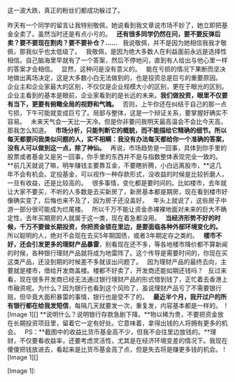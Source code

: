 这一波大跌，真正的粉丝们都成功躲过了。
  
昨天有一个同学的留言让我特别敬佩，她说看到我文章说市场不妙了，她立即把基金全卖了。虽然当时还是有点小亏的。
 
**还有很多同学仍然在问，要不要反弹后卖？要不要现在割肉？要不要补仓？......**
 
我说敬佩，并不是因为她相信我我才敬佩，那我似乎也太低级了。
 
我敬佩，是因为绝大多数人在利益面前永远是选择性相信。自己脑海里早就有了一个答案，然后不停地问，直到有人给出与他心里一样的答案才会相信。
 
显然，这种问是没有意义的。
 
能在亏损的情况下果断而坚决地做出离场决定，这是大多数小白无法做到的，也是投资总是巨亏的重要原因。
 
企业主和企业家最大的区别，不仅仅是企业规模大小的区别，更在于眼光的区别。企业主看到的基本是眼前，企业家看到的是长远的未来。**我们做投资，眼里不仅要有当下，更要有俯瞰全局的视野和气魄。**
 
否则，上午你还在纠结于自己的那一点亏损，下午可能就变成巨亏了。局部与整体，这是一个辩证关系，要掌握好确实不容易。
 
未来天气会一天比一天冷。但是你非要问我明天最高温会不会比今天高，那我怎么知道。
 
**市场分析，只能判断它的概貌，而不能描绘它精确的细节。所以每天都要问我类似问题的人，实不相瞒：我没有办法每天都给你一个准确的答案，没有人可以做到这一点，除了神仙。**
 
再说，市场趋势是一回事，具体到你手里的股票或者基金又是另一回事，你手里的东西并不是与指数整体表现完全一致的。
**前几天就说了嘛，明年赚钱主要靠互金，不要瞎折腾，小白远离股市，**这几年不会有机会。定投基金，可以视作一种存款形式，没收益的时候是比较折磨人，一旦有收益，还是比较高的。
 
很多事情，变化都是要时间的。比如楼市，去年就让大家不要买，不听的人多数是去买新房了，新房基本都是期房，现在看到楼市好像确实变了，后悔也来不及了，因为房子还没盖好。
 
年头上就说了，这些房子中游一部分很可能成为烂尾楼。
 
所以千万不能让资金赤裸裸地面对未来的巨大不确定性，去年买期房的人就属于这一类，现在着急都没用。
 
**当经济形势不好的时候，千万不要做长期投资，你把资金锁在里边，是要面临各种外部环境变化的。**
 
所以聪明的人，绝对不会现在去买5年期国债，或者3年期定存之类的。
 
**楼市不好，还会引发更多的理财产品暴雷**，别看现在还不多，等各地楼市降价都不算新闻的时候，各种银行理财产品就将成为地雷阵了。这个传导是需要时间的，你现在买这类产品，还没到期的时候差不多就该出问题了。
 
因为理财产品的最终去向，主要就是楼市，借给开发商盖楼。楼都不好卖了，开发商还能如期还钱吗？
 
反过来看，现在很多开发商已经无法通过银行理财产品的形式借到钱了，正忙着去香港上市融资呢。为什么？因为银行也看到这个风险了，虽说理财产品亏了不需要银行赔，但毕竟大面积暴雷的事情，银行也是受不了的。
 
**最近半个月，我开过户的所有银行都在给我发短信**，每隔几天就要发一次，重复发，内容基本都是一样的。 
![Image 1][]
**说明什么？说明银行存款急剧下降。**物以稀为贵，不要把资金放在长期投资项目里，留着它一定有好处。它意味着，拿得出钱的人将拥有更多的机会。
 
PS：**截图中的收益比货币基金高不少，但我不会往里边放钱的。**理财，不仅要看收益率，还要考虑灵活性，尤其是在经济环境变差的情况下。我现在傻傻把钱放进去，看起来是比货币基金高了点，但是失去将是赚更多钱的机会。
![Image 1][]

[Image 1]: 